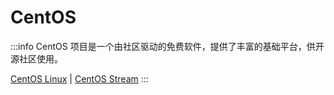 # CentOS

:::info
CentOS 项目是一个由社区驱动的免费软件，提供了丰富的基础平台，供开源社区使用。

[CentOS Linux](https://www.centos.org/centos-linux/)
| [CentOS Stream](https://www.centos.org/centos-stream/)
::: 

